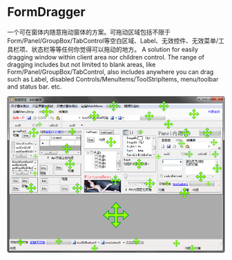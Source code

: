﻿# FormDragger
一个可在窗体内随意拖动窗体的方案。可拖动区域包括不限于Form/Panel/GroupBox/TabControl等空白区域、Label、无效控件、无效菜单/工具栏项、状态栏等等任何你觉得可以拖动的地方。
A solution for easily dragging window within client area nor children control. The range of dragging includes but not limited to blank areas, like Form/Panel/GroupBox/TabControl, also includes anywhere you can drag such as Label, disabled Controls/MenuItems/ToolStripItems, menu/toolbar and status bar. etc.

![](pic.png)